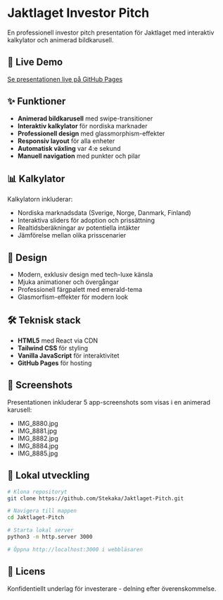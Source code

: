 # Jaktlaget Investor Pitch

En professionell investor pitch presentation för Jaktlaget med interaktiv kalkylator och animerad bildkarusell.

## 🚀 Live Demo

[Se presentationen live på GitHub Pages](https://stekaka.github.io/Jaktlaget-Pitch/)

## ✨ Funktioner

- **Animerad bildkarusell** med swipe-transitioner
- **Interaktiv kalkylator** för nordiska marknader
- **Professionell design** med glassmorphism-effekter
- **Responsiv layout** för alla enheter
- **Automatisk växling** var 4:e sekund
- **Manuell navigation** med punkter och pilar

## 📊 Kalkylator

Kalkylatorn inkluderar:
- Nordiska marknadsdata (Sverige, Norge, Danmark, Finland)
- Interaktiva sliders för adoption och prissättning
- Realtidsberäkningar av potentiella intäkter
- Jämförelse mellan olika prisscenarier

## 🎨 Design

- Modern, exklusiv design med tech-luxe känsla
- Mjuka animationer och övergångar
- Professionell färgpalett med emerald-tema
- Glasmorfism-effekter för modern look

## 🛠️ Teknisk stack

- **HTML5** med React via CDN
- **Tailwind CSS** för styling
- **Vanilla JavaScript** för interaktivitet
- **GitHub Pages** för hosting

## 📱 Screenshots

Presentationen inkluderar 5 app-screenshots som visas i en animerad karusell:
- IMG_8880.jpg
- IMG_8881.jpg
- IMG_8882.jpg
- IMG_8884.jpg
- IMG_8885.jpg

## 🚀 Lokal utveckling

```bash
# Klona repositoryt
git clone https://github.com/Stekaka/Jaktlaget-Pitch.git

# Navigera till mappen
cd Jaktlaget-Pitch

# Starta lokal server
python3 -m http.server 3000

# Öppna http://localhost:3000 i webbläsaren
```

## 📄 Licens

Konfidentiellt underlag för investerare - delning efter överenskommelse.
